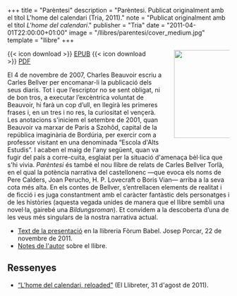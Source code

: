 +++
title = "Parèntesi"
description = "Parèntesi. Publicat originalment amb el títol L'home del calendari (Tria, 2011)."
note = "Publicat originalment amb el títol <i>L'home del calendari</i>."
publisher = "Tria"
date = "2011-04-01T22:00:00+01:00"
image = "/llibres/parentesi/cover_medium.jpg"
template = "llibre"
+++

<img src="/llibres/parentesi/cover_small.jpg" style="max-width: 25%; width: 200px; height: auto; float: right; margin: 0 0 20px 20px;" />

{{< icon download >}} <span class="small">[EPUB](/files/parentesi.epub)</span>
{{< icon download >}} <span class="small">[PDF](/files/parentesi.pdf)</span>

El 4 de novembre de 2007, Charles Beauvoir escriu a Carles Bellver per encomanar-li la publicació dels seus diaris. Tot i que l’escriptor no se sent obligat, ni de bon tros, a executar l’excèntrica voluntat de Beauvoir, hi farà un cop d’ull, en llegirà les primeres frases i, en un tres i no res, la curiositat el vençerà. Les anotacions s'iniciem el setembre de 2001, quan Beauvoir va marxar de París a Szohôd, capital de la república imaginària de Bordúria, per exercir com a professor visitant en una denominada “Escola d'Alts Estudis”. I acaben el maig de l'any següent, quan va fugir del país a corre-cuita, esglaiat per la situació d'amenaça bèl·lica que s'hi vivia. *Parèntesi* és també el nou llibre de relats de Carles Bellver Torlà, en el qual la potència narrativa del castellonenc —que evoca els noms de Pere Calders, Joan Perucho, H. P. Lovecraft o Boris Vian— arriba a la seva cota més alta. En els contes de Bellver, s’entrellacen elements de realitat i de ficció i es juga constantment amb el caràcter fantàstic dels personatges i de les històries (aquesta vegada unides de manera que el llibre sembli una novel·la, gairebé una *Bildungsroman*). Et convidem a la descoberta d’una de les veus més singulars de la nostra narrativa actual.

- [Text de la presentació](josepporcar-homecalendari) en la llibreria Fòrum Babel. Josep Porcar, 22 de novembre de 2011.
- [Notes de l'autor](parentesi-notes) sobre el llibre.

## Ressenyes

- [“L’home del calendari, reloaded”](http://llibreter.blogspot.com/2011/08/lhome-del-calendari-reloaded.html) (El Llibreter, 31 d'agost de 2011).